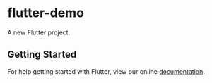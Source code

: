 # flutter-demo

A new Flutter project.

## Getting Started

For help getting started with Flutter, view our online
[documentation](https://flutter.io/).
